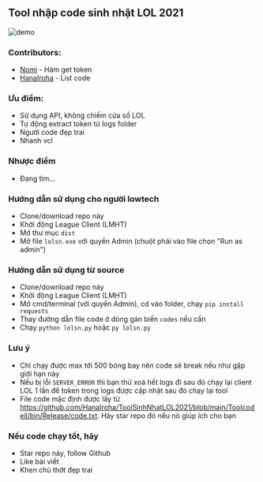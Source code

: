 ## Tool nhập code sinh nhật LOL 2021

![demo](https://user-images.githubusercontent.com/9071846/127822154-6bc58822-b073-4050-88a2-1bab5c0857df.jpg)

### Contributors:
- [Nomi](https://github.com/nomi-san) - Hàm get token
- [HanaIroha](https://github.com/HanaIroha) - List code

### Ưu điểm:
- Sử dụng API, không chiếm cửa sổ LOL
- Tự động extract token từ logs folder
- Người code đẹp trai
- Nhanh vcl

### Nhược điểm
- Đang tìm...

### Hướng dẫn sử dụng cho người lowtech
- Clone/download repo này
- Khởi động League Client (LMHT)
- Mở thư mục `dist`
- Mở file `lolsn.exe` với quyền Admin (chuột phải vào file chọn "Run as admin")

### Hướng dẫn sử dụng từ source
- Clone/download repo này
- Khởi động League Client (LMHT)
- Mở cmd/terminal (với quyền Admin), cd vào folder, chạy `pip install requests`
- Thay đường dẫn file code ở dòng gán biến `codes` nếu cần
- Chạy `python lolsn.py` hoặc `py lolsn.py`

### Lưu ý
- Chỉ chạy được max tới 500 bóng bay nên code sẽ break nếu như gặp giới hạn này
- Nếu bị lỗi `SERVER_ERROR` thì bạn thử xoá hết logs đi sau đó chạy lại client LOL 1 lần để token trong logs được cập nhật sau đó chạy lại tool
- File code mặc định được lấy từ https://github.com/HanaIroha/ToolSinhNhatLOL2021/blob/main/Toolcodell/bin/Release/code.txt. Hãy star repo đó nếu nó giúp ích cho bạn

### Nếu code chạy tốt, hãy
- Star repo này, follow Github
- Like bài viết
- Khen chủ thớt đẹp trai
